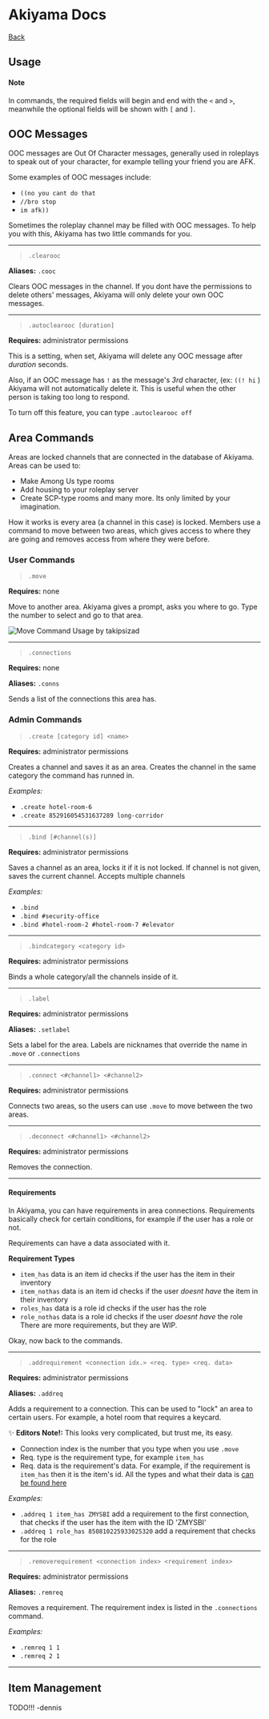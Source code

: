 # Akiyama Docs

[Back](./INDEX.md)

Usage
-----

#### Note

In commands, the required fields will begin and end
with the `<` and `>`, meanwhile the optional fields
will be shown with `[` and `]`.


## OOC Messages

OOC messages are Out Of Character messages, generally
used in roleplays to speak out of your character,
for example telling your friend you are AFK.

Some examples of OOC messages include:
- `((no you cant do that`
- `//bro stop`
- `im afk))`

Sometimes the roleplay channel may be filled with
OOC messages. To help you with this, 
Akiyama has two little commands for you.

---

> `.clearooc`

**Aliases:** `.cooc`

Clears OOC messages in the channel. If you dont have
the permissions to delete others' messages, Akiyama
will only delete your own OOC messages.

---

> `.autoclearooc [duration]`

**Requires:** administrator permissions

This is a setting, when set, Akiyama will delete any OOC message
after *duration* seconds.

Also, if an OOC message has `!` as the message's *3rd* character,
 (ex: `((! hi` ) Akiyama will not automatically delete it.
This is useful when the other person is taking too long to respond.

To turn off this feature, you can type `.autoclearooc off`

## Area Commands

Areas are locked channels that are connected in the database of Akiyama.
Areas can be used to:
- Make Among Us type rooms
- Add housing to your roleplay server
- Create SCP-type rooms
and many more. Its only limited by your imagination.

How it works is every area (a channel in this case) is locked.
Members use a command to move between two areas, 
which gives access to where they are going and removes access from where they were before.

### User Commands

> `.move`

**Requires:** none

Move to another area. Akiyama gives a prompt, asks you where to go.
Type the number to select and go to that area.

![Move Command Usage by takipsizad](https://ta.is-inside.me/nTEPxm27.gif)

---

> `.connections`

**Requires:** none

**Aliases:** `.conns`

Sends a list of the connections this area has.



### Admin Commands

> `.create [category id] <name>`

**Requires:** administrator permissions

Creates a channel and saves it as an area.
Creates the channel in the same category the command has runned in.

*Examples:*
- `.create hotel-room-6`
- `.create 852916054531637289 long-corridor`

---

> `.bind [#channel(s)]`

**Requires:** administrator permissions

Saves a channel as an area, locks it if it is not locked.
If channel is not given, saves the current channel.
Accepts multiple channels

*Examples:*
- `.bind`
- `.bind #security-office`
- `.bind #hotel-room-2 #hotel-room-7 #elevator`

---

> `.bindcategory <category id>`

**Requires:** administrator permissions

Binds a whole category/all the channels inside of it.

---

> `.label`

**Requires:** administrator permissions

**Aliases:** `.setlabel`

Sets a label for the area.
Labels are nicknames that override the name in `.move` or `.connections`

---

> `.connect <#channel1> <#channel2>`

**Requires:** administrator permissions

Connects two areas, so the users can use `.move` to move between the two areas.

---

> `.deconnect <#channel1> <#channel2>`

**Requires:** administrator permissions

Removes the connection.

---

#### Requirements

In Akiyama, you can have requirements in area connections.
Requirements basically check for certain conditions, 
for example if the user has a role or not.

Requirements can have a data associated with it.

**Requirement Types**
- `item_has`
    data is an item id
    checks if the user has the item in their inventory
- `item_nothas`
    data is an item id
    checks if the user *doesnt have* the item in their inventory
- `roles_has`
    data is a role id
    checks if the user has the role
- `role_nothas`
    data is a role id
    checks if the user *doesnt have* the role
There are more requirements, but they are WIP.

Okay, now back to the commands.

---

> `.addrequirement <connection idx.> <req. type> <req. data>`

**Requires:** administrator permissions

**Aliases:** `.addreq`

Adds a requirement to a connection. This can be used to "lock" an area to certain users.
For example, a hotel room that requires a keycard.

✨ **Editors Note!:** This looks very complicated, but trust me, its easy.
- Connection index is the number that you type when you use `.move`
- Req. type is the requirement type, for example `item_has`
- Req. data is the requirement's data.
  For example, if the requirement is `item_has` then it is the item's id.
  All the types and what their data is [can be found here](#Requirements)

*Examples:*
- `.addreq 1 item_has ZMYSBI`
   add a requirement to the first connection,
   that checks if the user has the item with the ID 'ZMYSBI'
- `.addreq 1 role_has 850810225933025320`
   add a requirement that checks for the role

---

> `.removerequirement <connection index> <requirement index>`

**Requires:** administrator permissions

**Aliases:** `.remreq`

Removes a requirement. The requirement index is listed in the `.connections` command.

*Examples:*
- `.remreq 1 1`
- `.remreq 2 1`

---

## Item Management


TODO!!! -dennis

